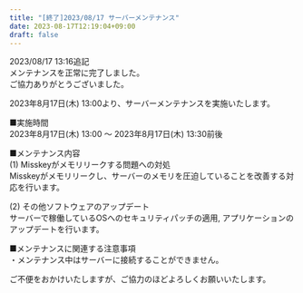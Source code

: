 ```yaml
---
title: "[終了]2023/08/17 サーバーメンテナンス"
date: 2023-08-17T12:19:04+09:00
draft: false
---
```


2023/08/17 13:16追記  
メンテナンスを正常に完了しました。  
ご協力ありがとうございました。

2023年8月17日(木) 13:00より、サーバーメンテナンスを実施いたします。  

■実施時間  
2023年8月17日(木) 13:00 ～ 2023年8月17日(木) 13:30前後

■メンテナンス内容  
(1) Misskeyがメモリリークする問題への対処  
Misskeyがメモリリークし、サーバーのメモリを圧迫していることを改善する対応を行います。  

(2) その他ソフトウェアのアップデート  
サーバーで稼働しているOSへのセキュリティパッチの適用, アプリケーションのアップデートを行います。  

■メンテナンスに関連する注意事項  
・メンテナンス中はサーバーに接続することができません。  

ご不便をおかけいたしますが、ご協力のほどよろしくお願いいたします。
